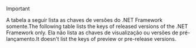 
> [!IMPORTANT]
> <span data-ttu-id="261ef-101">A tabela a seguir lista as chaves de versões do .NET Framework somente.</span><span class="sxs-lookup"><span data-stu-id="261ef-101">The following table lists the keys of released versions of the .NET Framework only.</span></span> <span data-ttu-id="261ef-102">Ela não lista as chaves de visualização ou versões de pré-lançamento.</span><span class="sxs-lookup"><span data-stu-id="261ef-102">It doesn't list the keys of preview or pre-release versions.</span></span>
